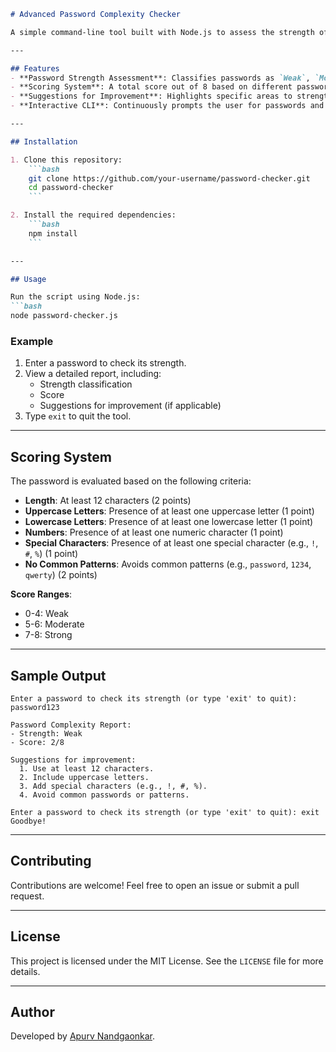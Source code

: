 
```markdown
# Advanced Password Complexity Checker

A simple command-line tool built with Node.js to assess the strength of a password based on various security criteria. The tool provides a score, a strength classification, and actionable suggestions to improve the password.

---

## Features
- **Password Strength Assessment**: Classifies passwords as `Weak`, `Moderate`, or `Strong`.
- **Scoring System**: A total score out of 8 based on different password criteria.
- **Suggestions for Improvement**: Highlights specific areas to strengthen the password.
- **Interactive CLI**: Continuously prompts the user for passwords and allows exiting with a command.

---

## Installation

1. Clone this repository:
    ```bash
    git clone https://github.com/your-username/password-checker.git
    cd password-checker
    ```

2. Install the required dependencies:
    ```bash
    npm install
    ```

---

## Usage

Run the script using Node.js:
```bash
node password-checker.js
```

### Example
1. Enter a password to check its strength.
2. View a detailed report, including:
   - Strength classification
   - Score
   - Suggestions for improvement (if applicable)
3. Type `exit` to quit the tool.

---

## Scoring System

The password is evaluated based on the following criteria:
- **Length**: At least 12 characters (2 points)
- **Uppercase Letters**: Presence of at least one uppercase letter (1 point)
- **Lowercase Letters**: Presence of at least one lowercase letter (1 point)
- **Numbers**: Presence of at least one numeric character (1 point)
- **Special Characters**: Presence of at least one special character (e.g., `!`, `#`, `%`) (1 point)
- **No Common Patterns**: Avoids common patterns (e.g., `password`, `1234`, `qwerty`) (2 points)

**Score Ranges**:
- 0-4: Weak
- 5-6: Moderate
- 7-8: Strong

---

## Sample Output

```plaintext
Enter a password to check its strength (or type 'exit' to quit): password123

Password Complexity Report:
- Strength: Weak
- Score: 2/8

Suggestions for improvement:
  1. Use at least 12 characters.
  2. Include uppercase letters.
  3. Add special characters (e.g., !, #, %).
  4. Avoid common passwords or patterns.

Enter a password to check its strength (or type 'exit' to quit): exit
Goodbye!
```

---

## Contributing

Contributions are welcome! Feel free to open an issue or submit a pull request.

---

## License

This project is licensed under the MIT License. See the `LICENSE` file for more details.

---

## Author

Developed by [Apurv Nandgaonkar](https://github.com/your-username).

```